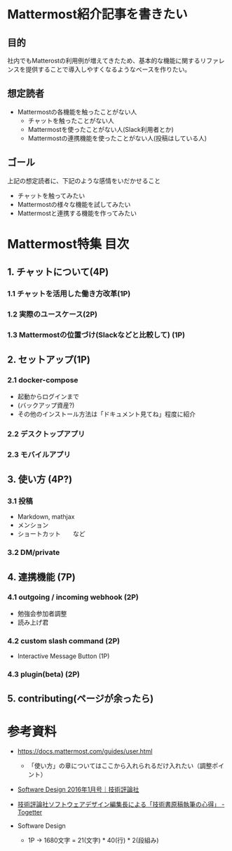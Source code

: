# Mattermost紹介記事を書きたい

## 目的
社内でもMatterostの利用例が増えてきたため、基本的な機能に関するリファレンスを提供することで導入しやすくなるようなベースを作りたい。

## 想定読者
* Mattermostの各機能を触ったことがない人
  * チャットを触ったことがない人
  * Mattermostを使ったことがない人(Slack利用者とか)
  * Mattermostの連携機能を使ったことがない人(投稿はしている人)

## ゴール
上記の想定読者に、下記のような感情をいだかせること
* チャットを触ってみたい
* Mattermostの様々な機能を試してみたい
* Mattermostと連携する機能を作ってみたい

# Mattermost特集 目次

## 1. チャットについて(4P)

### 1.1 チャットを活用した働き方改革(1P)

### 1.2 実際のユースケース(2P)

### 1.3 Mattermostの位置づけ(Slackなどと比較して) (1P)

## 2. セットアップ(1P)

### 2.1 docker-compose
* 起動からログインまで
* (バックアップ資産?) 
* その他のインストール方法は「ドキュメント見てね」程度に紹介

### 2.2 デスクトップアプリ

### 2.3 モバイルアプリ

## 3. 使い方 (4P?)

### 3.1 投稿
* Markdown, mathjax
* メンション
* ショートカット　　など

### 3.2  DM/private

## 4. 連携機能 (7P)

### 4.1 outgoing / incoming webhook (2P)

* 勉強会参加者調整
* 読み上げ君

### 4.2 custom slash command (2P)
* Interactive Message Button (1P)
### 4.3 plugin(beta) (2P)

## 5. contributing(ページが余ったら)


# 参考資料
* https://docs.mattermost.com/guides/user.html
  * 「使い方」の章についてはここから入れられるだけ入れたい（調整ポイント）
* [Software Design 2016年1月号｜技術評論社](http://gihyo.jp/magazine/SD/archive/2016/201601)
* [技術評論社ソフトウェアデザイン編集長による「技術書原稿執筆の心得」 \- Togetter](https://togetter.com/li/835478)

* Software Design
  * 1P -> 1680文字 = 21(文字) * 40(行) * 2(段組み)
